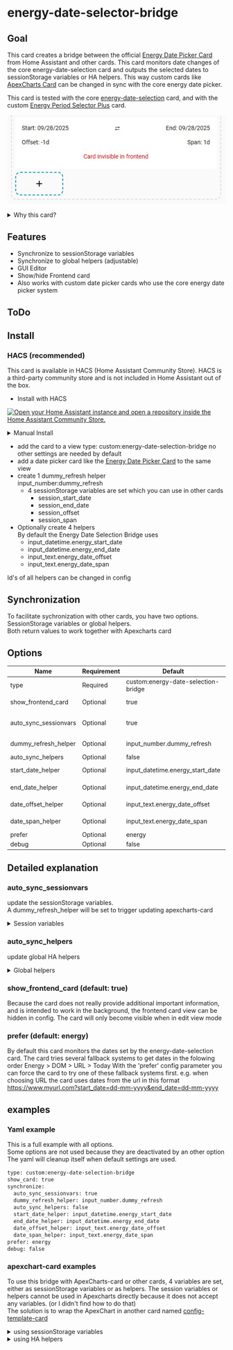 # energy-date-selector-bridge
## Goal
This card creates a bridge between the official [Energy Date Picker Card](https://www.home-assistant.io/dashboards/energy/#energy-date-picker) from Home Assistant and other cards.
This card monitors date changes of the core energy-date-selection card and outputs the selected dates to sessionStorage variables or HA helpers.
This way custom cards like [ApexCharts Card](https://github.com/RomRider/apexcharts-card) can be changed in sync with the core energy date picker.

This card is tested with the core [energy-date-selection](https://www.home-assistant.io/dashboards/energy/#energy-date-picker) card,
and with the custom [Energy Period Selector Plus](https://github.com/flixlix/energy-period-selector-plus) card.

![energy-date-selection-bridge](energy-date-selection-bridge.jpg)

<details>
<summary>Why this card?</summary>
  
When I first started with Home Assistant I soon stumbled upon a problem with the core Energy Date Picker. It was not able to communicate with other cards like [ApexCharts Card](https://github.com/RomRider/apexcharts-card)
I noticed I was not alone and many people where asking for this functionality for a long time.
After fidling around with other cards like [Energy Period Selector Plus](https://github.com/flixlix/energy-period-selector-plus) I did not find a solid solution and decided to start my own card to solve this problem. First I wanted to create an new datepicker with more options, but there are already such custom date pickers. so I decided to create a card that would work as a bridge between the date pickers already available and apexcharts-card.

</details>

## Features
- Synchronize to sessionStorage variables
- Synchronize to global helpers (adjustable)
- GUI Editor
- Show/hide Frontend card
- Also works with custom date picker cards who use the core energy date picker system
## ToDo

  
## Install
### HACS (recommended)
This card is available in HACS (Home Assistant Community Store). HACS is a third-party community store and is not included in Home Assistant out of the box.

- Install with HACS

[![Open your Home Assistant instance and open a repository inside the Home Assistant Community Store.](https://my.home-assistant.io/badges/hacs_repository.svg)](https://my.home-assistant.io/redirect/hacs_repository/?owner=VedeeM&repository=energy-date-selection-bridge&category=plugin)

<details>
<summary>Manual Install</summary>

Save the energy-date-selection-bridge.js file in the following location

    www/energy-date-selection/energy-date-selection-bridge.js
Add the file to your HA resources, by adding the following lines to your configuration.yaml file
Or in the UI Settings > dashboards > Resources

    resources:
      - url: /local/energy-date-selection-bridge/energy-date-selection-bridge.js
        type: module

</details>

- add the card to a view
    type: custom:energy-date-selection-bridge
    no other settings are needed by default
- add a date picker card like the [Energy Date Picker Card](https://www.home-assistant.io/dashboards/energy/#energy-date-picker) to the same view
- create 1 dummy_refresh helper\
    input_number:dummy_refresh
    - 4 sessionStorage variables are set which you can use in other cards
      - session_start_date
      - session_end_date
      - session_offset
      - session_span
- Optionally create 4 helpers\
  By default the Energy Date Selection Bridge uses
  - input_datetime.energy_start_date
  - input_datetime.energy_end_date
  - input_text.energy_date_offset
  - input_text.energy_date_span
  
Id's of all helpers can be changed in config

## Synchronization
To facilitate sychronization with other cards, you have two options.\
SessionStorage variables or global helpers.\
Both return values to work together with Apexcharts card

## Options
|Name                 |Requirement|Default                             |Description                         |Options       |
|---------------------|-----------|------------------------------------|------------------------------------|--------------|
|type                 |Required   |custom:energy-date-selection-bridge |                                    |              |
|show_frontend_card   |Optional   |true                                |Show the frontend card              |true/false    |
|auto_sync_sessionvars|Optional   |true                                |Sync with sessionStorage variables  |true/false    |
|dummy_refresh_helper |Optional   |input_number.dummy_refresh          |id of the dummy_refresh_helper      |              |
|auto_sync_helpers    |Optional   |false                               |Sync with HA helpers                |true/false    |
|start_date_helper    |Optional   |input_datetime.energy_start_date    |id of the start_date_helper         |              |
|end_date_helper      |Optional   |input_datetime.energy_end_date      |id of the end_date_helper           |              |
|date_offset_helper   |Optional   |input_text.energy_date_offset       |id of the date_offset_helper        |              |
|date_span_helper     |Optional   |input_text.energy_date_span         |id of the date_span_helper          |              |
|prefer               |Optional   |energy                              |prefered date source                |energy/dom/url|
|debug                |Optional   |false                               |Show console debug                  |true/false    |

## Detailed explanation
### auto_sync_sessionvars
update the sessionStorage variables.\
A dummy_refresh_helper will be set to trigger updating apexcharts-card

<details>
<summary>Session variables</summary>
With this method each browser session can have it's own independend date values.

Session variables are stored temporarily in the browsers session storage.
This means they only remain during the active browser session.
Each browser session will have its own independent variables, which will reset after closing or refreshing the browser.
|variable name     |default|javascript call                             |
|------------------|-------|--------------------------------------------|
|session_start_date|today  |sessionStorage.getItem('session_start_date')|
|session_end_date  |today  |sessionStorage.getItem('session_end_date')  |
|session_offset    |-0d    |sessionStorage.getItem('session_offset')    |
|session_span      |1d     |sessionStorage.getItem('session_span')      |

Unfortunately apexcharts-card does not refresh natively on a change of sessionStorage variables, but only on changing entities.
A workaround for this is to create a helper which triggers a refresh.
This helper will also be global, but it only triggers a reload of the apexcharts-card
On changes you will notice a global refresh of this helper, but the session variables itself will remain independed. 

|helper name       |default|default helper id               |
|------------------|-------|--------------------------------|
|dummy_refresh     |       |input_number.dummy_refresh      |
</details>

### auto_sync_helpers 
update global HA helpers
<details>
<summary>Global helpers</summary>
With this method the date values will change for all users and browser simultaneously.

Helpers in HA are global, which means each time they change, the change affects every user, screen or browser.
You need to add these helpers to HA yourself.
You can name them according to the default helper ids
If you want to use other names, you need to specify these in the configuration.
|helper name       |default|default helper id               |
|------------------|-------|--------------------------------|
|start_date_helper |today  |input_datetime.energy_start_date|
|end_date_helper   |today  |input_datetime.energy_end_date  |
|date_offset_helper|-0d    |input_text.energy_date_offset   |
|date_span_helper  |1d     |input_text.energy_date_span     |
</details>

### show_frontend_card (default: true)
Because the card does not really provide additional important information, and is intended to work in the background, the frontend card view can be hidden in config. The card will only become visible when in edit view mode
### prefer (default: energy)
By default this card monitors the dates set by the energy-date-selection card.
The card tries several fallback systems to get dates in the folowing order
Energy > DOM > URL > Today
With the 'prefer' config parameter you can force the card to try one of these fallback systems first.
e.g. when choosing URL the card uses dates from the url in this format https://www.myurl.com?start_date=dd-mm-yyyy&end_date=dd-mm-yyyy

## examples
### Yaml example
This is a full example with all options.\
Some options are not used because they are deactivated by an other option\
The yaml will cleanup itself when default settings are used.

    type: custom:energy-date-selection-bridge
    show_card: true
    synchronize:
      auto_sync_sessionvars: true
      dummy_refresh_helper: input_number.dummy_refresh
      auto_sync_helpers: false
      start_date_helper: input_datetime.energy_start_date
      end_date_helper: input_datetime.energy_end_date
      date_offset_helper: input_text.energy_date_offset
      date_span_helper: input_text.energy_date_span
    prefer: energy
    debug: false

### apexchart-card examples
To use this bridge with ApexCharts-card or other cards, 4 variables are set, either as sessionStorage variables or as helpers.
The session variables or helpers cannot be used in Apexcharts directly because it does not accept any variables. (or I didn't find how to do that)\
The solution is to wrap the ApexChart in another card named [config-template-card](https://github.com/iantrich/config-template-card)

<details>
<summary>using sessionStorage variables</summary>
The date selector stores the start date, end date, offset and span, by default, in session variables.\
Especially span and offset are needed for apexcharts.
To trigger the apexcharts to change when the session variables change, a dummy_refresh_helper is needed.

#### Needed
- [energy-date-selection-bridge](https://github.com/VedeeM/energy-date-selection-bridge)
- [energy-date-selection](https://www.home-assistant.io/dashboards/energy/#energy-date-picker)
- [ApexCharts-Card](https://github.com/RomRider/apexcharts-card)
- [config-template-card](https://github.com/iantrich/config-template-card)
- 1 input_number helper to trigger the card update

#### The apexcharts card
The template sensors cannot be used in Apexcharts directly because it does not accept any variables. (or I didn't find how to do that)\
The solution is to wrap the ApexChart in another card named [config-template-card](https://github.com/iantrich/config-template-card)\
This example brings everything together.

    type: energy-date-selection

    type: custom:energy-date-selection-bridge
    show_frontend_card: false  // hide card from frontend

    type: custom:config-template-card          // Card adds the ability to use variables
    variables:
      OFFSET: sessionStorage.getItem('session_span')
      SPAN: sessionStorage.getItem('session_offset')
    entities:
      - sensor.my_energy_daily
      - input_number.dummy_refresh               // needed, to trigger the card refresh
    card:
      type: custom:apexcharts-card             // the actual apexchart
      graph_span: ${SPAN}
      span:
        start: day
        offset: ${OFFSET}
      series:
        - entity: sensor.my_energy_daily
          name: energie
</details>

<details>
<summary>using HA helpers</summary>
To use HA helpers two input_text helpers are needed to store the span and offset.
Optionally you can add two date/time helpers to store the start and end date.
This is not needed for the functioning of apexcharts, but can be used in a title for example.

#### Needed
- [energy-date-selection-bridge](https://github.com/VedeeM/energy-date-selection-bridge)
- [energy-date-selection](https://www.home-assistant.io/dashboards/energy/#energy-date-picker)
- [ApexCharts-Card](https://github.com/RomRider/apexcharts-card)
- [config-template-card](https://github.com/iantrich/config-template-card)
- 2 input_text helpers
- 2 date/time helpers (optional)

#### The apexcharts card
    type: energy-date-selection

    type: custom:energy-date-selection-bridge
    show_frontend_card: false  // hide card from frontend
    synchronize:
      auto_sync_helpers: true
      start_date_helper: input_datetime.energy_start_date
      end_date_helper: input_datetime.energy_end_date
      date_offset_helper: input_text.energy_date_offset
      date_span_helper: input_text.energy_date_span
    
    type: custom:config-template-card          // Card adds the ability to use variables
    variables:
      OFFSET: states['sensor.energy_date_offset'].state
      SPAN: states['sensor.energy_date_span'].state
    entities:
      - sensor.my_energy_daily
      - sensor.energy_date_offset              // needed to trigger the update when this helper changes
      - sensor.energy_date_span                // needed to trigger the update when this helper changes
    card:
      type: custom:apexcharts-card             // the actual apexchart
      graph_span: ${SPAN}
      span:
        start: day
        offset: ${OFFSET}
      series:
        - entity: sensor.my_energy_daily
          name: energie
</details>
